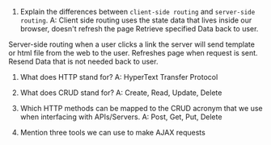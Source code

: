 1.  Explain the differences between `client-side routing` and `server-side routing`.
A: Client side routing uses the state data that lives inside our browser, doesn't refresh the page
   Retrieve specified Data back to user.

   Server-side routing when a user clicks a link the server will send template or html file from the web to the user. Refreshes page when request is sent.
   Resend Data that is not needed back to user.

1.  What does HTTP stand for?
A: HyperText Transfer Protocol

1.  What does CRUD stand for?
A: Create, Read, Update, Delete

1.  Which HTTP methods can be mapped to the CRUD acronym that we use when interfacing with APIs/Servers.
A: Post, Get, Put, Delete

1.  Mention three tools we can use to make AJAX requests